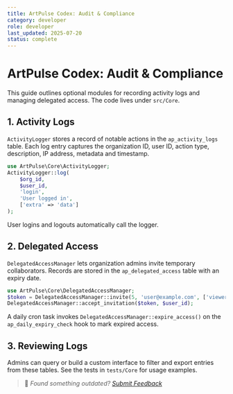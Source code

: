 ```yaml
---
title: ArtPulse Codex: Audit & Compliance
category: developer
role: developer
last_updated: 2025-07-20
status: complete
---
```

# ArtPulse Codex: Audit & Compliance

This guide outlines optional modules for recording activity logs and managing delegated access. The code lives under `src/Core`.

## 1. Activity Logs

`ActivityLogger` stores a record of notable actions in the `ap_activity_logs` table. Each log entry captures the organization ID, user ID, action type, description, IP address, metadata and timestamp.

```php
use ArtPulse\Core\ActivityLogger;
ActivityLogger::log(
    $org_id,
    $user_id,
    'login',
    'User logged in',
    ['extra' => 'data']
);
```

User logins and logouts automatically call the logger.

## 2. Delegated Access

`DelegatedAccessManager` lets organization admins invite temporary collaborators. Records are stored in the `ap_delegated_access` table with an expiry date.

```php
use ArtPulse\Core\DelegatedAccessManager;
$token = DelegatedAccessManager::invite(5, 'user@example.com', ['viewer'], '2025-01-01');
DelegatedAccessManager::accept_invitation($token, $user_id);
```

A daily cron task invokes `DelegatedAccessManager::expire_access()` on the `ap_daily_expiry_check` hook to mark expired access.

## 3. Reviewing Logs

Admins can query or build a custom interface to filter and export entries from these tables. See the tests in `tests/Core` for usage examples.

> 💬 *Found something outdated? [Submit Feedback](feedback.md)*
